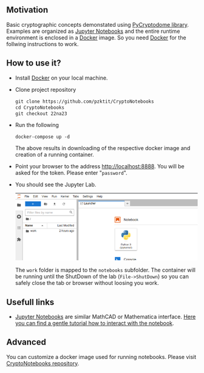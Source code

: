 ## Motivation

Basic cryptographic concepts demonstated using [PyCryptodome library](https://pypi.org/project/pycryptodome/).
Examples are organized as [Jupyter Notebooks](https://jupyter.org/) and the entire runtime environment is enclosed in a 
[Docker](https://www.docker.com/) image. So you need [Docker](https://www.docker.com/) for the follwing instructions to work.

## How to use it?

* Install [Docker](https://www.docker.com/) on your local machine.
* Clone project repository
	```
	git clone https://github.com/pzktit/CryptoNotebooks
	cd CryptoNotebooks
	git checkout 22na23
	```
* Run the following
	```
	docker-compose up -d
	```
	The above results in downloading of the respective docker image and creation of a running container.
* Point your browser to the address [http://localhost:8888](http://localhost:8888).
  You will be asked for the token. Please enter "``password``".
* You should see the Jupyter Lab. 
  
	![link to the notebook](notebook.png "a notebook")
 
  The ``work`` folder is mapped to the ``notebooks`` subfolder.
  The container will be running until the ShutDown of the lab (``File->ShutDown``) so you can safely close the tab or browser without loosing you work.

## Usefull links

* [Jupyter Notebooks](https://jupyter.org/) are similar MathCAD or Mathematica interface. [Here you can find a gentle tutorial how to interact with the notebook](https://jupyter-notebook.readthedocs.io/en/latest/).

## Advanced

You can customize a docker image used for running notebooks. Please visit [CryptoNotebooks repository](https://github.com/pzktit/CryptoNotebooks).

